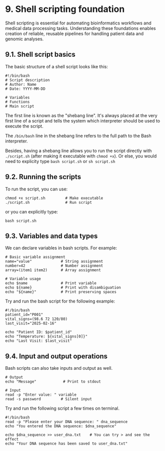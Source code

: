 # 9. Shell scripting foundation

Shell scripting is essential for automating bioinformatics workflows and medical data processing tasks. Understanding these foundations enables creation of reliable, reusable pipelines for handling patient data and genomic analyses.

## 9.1. Shell script basics

The basic structure of a shell script looks like this:

```
#!/bin/bash                  
# Script description
# Author: Name
# Date: YYYY-MM-DD

# Variables
# Functions
# Main script
```

The first line is known as the "shebang line". It's always placed at the very first line of a script and tells the system which interpreter should be used to execute the script.

The `/bin/bash` line in the shebang line refers to the full path to the Bash interpreter.

Besides, having a shebang line allows you to run the script directly with `./script.sh` (after making it executable with `chmod +x`). Or else, you would need to explicity type `bash script.sh` or `sh script.sh`

## 9.2. Running the scripts

To run the script, you can use:

```
chmod +x script.sh         # Make executable
./script.sh                # Run script
```

or you can explicitly type:

```
bash script.sh
```

## 9.3. Variables and data types

We can declare variables in bash scripts. For example:

```
# Basic variable assignment
name="value"             # String assignment
number=42                # Number assignment
array=(item1 item2)      # Array assignment

# Variable usage
echo $name               # Print variable
echo ${name}             # Print with disambiguation
echo "${name}"           # Print preserving spaces
```

Try and run the bash script for the following example:

```
#!/bin/bash
patient_id="P001"
vital_signs=(98.6 72 120/80)
last_visit="2025-02-16"

echo "Patient ID: $patient_id"
echo "Temperature: ${vital_signs[0]}"
echo "Last Visit: $last_visit"
```

## 9.4. Input and output operations

Bash scripts can also take inputs and output as well. 

```
# Output
echo "Message"            # Print to stdout

# Input
read -p "Enter value: " variable
read -s password         # Silent input
```

Try and run the following script a few times on terminal. 

```
#!/bin/bash
read -p "Please enter your DNA sequence: " dna_sequence
echo "You entered the DNA sequence: $dna_sequence"

echo $dna_sequence >> user_dna.txt    # You can try > and see the effect
echo "Your DNA sequence has been saved to user_dna.txt"
```


